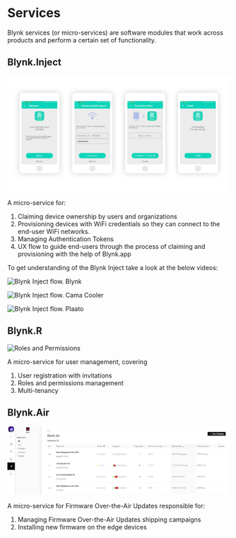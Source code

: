 # Services

Blynk services \(or micro-services\) are software modules that work across products and perform a certain set of functionality.

## Blynk.Inject

![Icon of of Blynk.inject](../../.gitbook/assets/wi-fi-wizard.png)

A micro-service for:

1. Claiming device ownership by users and organizations
2. Provisioning devices with WiFi credentials so they can connect to the end-user WiFi networks.
3. Managing Authentication Tokens
4. UX flow to guide end-users through the process of claiming and provisioning with the help of Blynk.app

To get understanding of the Blynk Inject take a look at the below videos:

  

![Blynk Inject flow. Blynk](http://img.youtube.com/vi/bXPEEmsEtPM/0.jpg)

![Blynk Inject flow. Cama Cooler](http://img.youtube.com/vi/GPneDxWvp4U/0.jpg)

![Blynk Inject flow. Plaato](http://img.youtube.com/vi/4RGAn0tlrHs/0.jpg)

## Blynk.**R**

![Roles and Permissions](https://user-images.githubusercontent.com/72824404/119464996-f2e19900-bd4b-11eb-9a7d-ac54f7f4aa5b.png)




A micro-service for user management, covering

1. User registration with invitations
2. Roles and permissions management
3. Multi-tenancy

## Blynk.Air

![Icon of of Blynk.Air](../../.gitbook/assets/air.png)

A micro-service for Firmware Over-the-Air Updates responsible for:

1. Managing Firmware Over-the-Air Updates shipping campaigns
2. Installing new firmware on the edge devices

